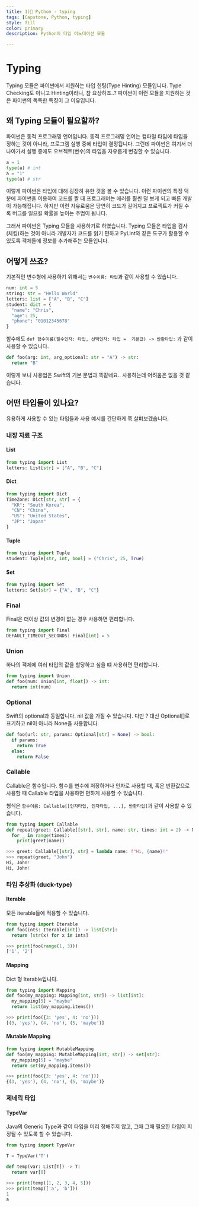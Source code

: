 ```yaml
---
title: 1)📘 Python - typing
tags: [Capstone, Python, typing]
style: fill
color: primary
description: Python의 타입 어노테이션 모듈

---
```




# Typing

Typing 모듈은 파이썬에서 지원하는 타입 힌팅(Type Hinting) 모듈입니다. Type Checking도 아니고 Hinting이라니, 참 요상하죠..? 파이썬이 이런 모듈을 지원하는 것은 파이썬의 독특한 특징이 그 이유입니다.

## 왜 Typing 모듈이 필요할까?

파이썬은 동적 프로그래밍 언어입니다. 동적 프로그래밍 언어는 컴파일 타임에  타입을 정하는 것이 아니라, 프로그램 실행 중에 타입이 결정됩니다. 그런데 파이썬은 여기서 더 나아가서 실행 중에도 오브젝트(변수)의 타입을 자유롭게 변경할 수 있습니다. 

~~~python
a = 1
type(a) # int
a = "1"
type(a) # str
~~~

이렇게 파이썬은 타입에 대해 굉장히 유한 것을 볼 수 있습니다. 이런 파이썬의 특징 덕분에 파이썬을 이용하여 코드를 짤 때 프로그래머는 에러를 훨씬 덜 보게 되고 빠른 개발이 가능해집니다. 하지만 이런 자유로움은 당연히 코드가 길어지고 프로젝트가 커질 수록 버그를 일으킬 확률을 높이는 주범이 됩니다.

그래서 파이썬은 Typing 모듈을 사용하기로 하였습니다. Typing 모듈은 타입을 검사(체킹)하는 것이 아니라 개발자가 코드를 읽기 편하고 PyLint와 같은 도구가 활용할 수 있도록 객체들에 정보를 추가해주는 모듈입니다.

## 어떻게 쓰죠?

기본적인 변수형에 사용하기 위해서는 `변수이름: 타입`과 같이 사용할 수 있습니다.

~~~python
num: int = 5
string: str = "Hello World"
letters: list = ["A", "B", "C"]
student: dict = {
  "name": "Chris",
  "age": 25,
  "phone": "01012345678"
}
~~~

함수에도 `def 함수이름(필수인자: 타입, 선택인자: 타입 =  기본값) -> 반환타입:` 과 같이 사용할 수 있습니다.

~~~python
def foo(arg: int, arg_optional: str = "A") -> str:
  return "B"
~~~



이렇게 보니 사용법은 Swift의 기본 문법과 똑같네요.. 사용하는데 어려움은 없을 것 같습니다.



## 어떤 타입들이 있나요?

유용하게 사용할 수 있는 타입들과 사용 예시를 간단하게 쭉 살펴보겠습니다.

### 내장 자료 구조

#### List

~~~python
from typing import List
letters: List[str] = ["A", "B", "C"]
~~~

#### Dict

~~~python
from typing import Dict
TimeZone: Dict[str, str] = {
  "KR": "South Korea",
  "CN": "China",
  "US": "United States",
  "JP": "Japan"
}
~~~

#### Tuple

~~~python
from typing import Tuple
student: Tuple[str, int, bool] = ("Chris", 25, True)
~~~

#### Set

~~~python
from typing import Set
letters: Set[str] = {"A", "B", "C"}
~~~



### Final

Final은 더이상 값의 변경이 없는 경우 사용하면 편리합니다.

~~~python
from typing import Final
DEFAULT_TIMEOUT_SECONDS: Final[int] = 5
~~~



### Union

하나의 객체에 여러 타입의 값을 할당하고 싶을 떄 사용하면 편리합니다.

~~~python
from typing import Union
def foo(num: Union[int, float]) -> int:
  return int(num)
~~~



### Optional

Swift의 optional과 동일합니다. nil 값을 가질 수 있습니다. 다만 ? 대신 Optional[]로 표기하고 nil이 아니라 None을 사용합니다.

~~~python
def foo(url: str, params: Optional[str] = None) -> bool:
  if params:
    return True
  else:
    return False
~~~



### Callable

Callable은 함수입니다. 함수를 변수에 저장하거나 인자로 사용할 때, 혹은 반환값으로 사용할 때 Callable 타입을 사용하면 편하게 사용할 수 있습니다.

형식은 `함수이름: Callable[[인자타입, 인자타입, ...], 반환타입]`과 같이 사용할 수 있습니다.

~~~python
from typing import Callable
def repeat(greet: Callable[[str], str], name: str, times: int = 2) -> None:
  for _ in range(times):
    print(greet(name))
~~~

~~~python
>>> greet: Callable[[str], str] = lambda name: f"Hi, {name}!"
>>> repeat(greet, "John")
Hi, John!
Hi, John!
~~~



### 타입 추상화 (duck-type)

#### Iterable

모든 iterable들에 적용할 수 있습니다. 

~~~python
from typing import Iterable
def foo(ints: Iterable[int]) -> list[str]:
  return [str(x) for x in ints]
~~~

~~~python
>>> print(foo(range(1, 3)))
['1', '2']
~~~



#### Mapping

Dict 형 Iterable입니다.

~~~python
from typing import Mapping
def foo(my_mapping: Mapping[int, str]) -> list[int]:
  my_mapping[5] = "maybe"
  return list(my_mapping.items())
~~~

~~~python
>>> print(foo({3: 'yes', 4: 'no'}))
[(3, 'yes'), (4, 'no'), (5, 'maybe')]
~~~



#### Mutable Mapping

~~~python
from typing import MutableMapping
def foo(my_mapping: MutableMapping[int, str]) -> set[str]:
  my_mapping[5] = "maybe"
  return set(my_mapping.items())
~~~

~~~python
>>> print(foo({3: 'yes', 4: 'no'}))
{(3, 'yes'), (4, 'no'), (5, 'maybe')}
~~~



### 제네릭 타입

#### TypeVar

Java의 Generic Type과 같이 타입을 미리 정해주지 않고, 그때 그때 필요한 타입이 지정될 수 있도록 할 수 있습니다.

~~~python
from typing import TypeVar

T = TypeVar('T')

def temp(var: List[T]) -> T:
  return var[0]
~~~

~~~python
>>> print(temp([1, 2, 3, 4, 5]))
>>> print(temp(['a', 'b']))
1
a
~~~

